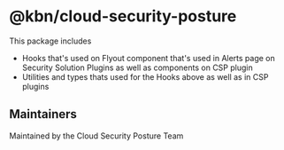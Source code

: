 # @kbn/cloud-security-posture

This package includes 
- Hooks that's used on Flyout component that's used in Alerts page on Security Solution Plugins as well as components on CSP plugin
- Utilities and types thats used for the Hooks above as well as in CSP plugins

## Maintainers

Maintained by the Cloud Security Posture Team
